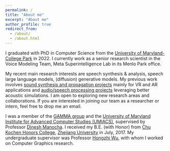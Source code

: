 ```yaml
---
permalink: /
title: "About me"
excerpt: "About me"
author_profile: true
redirect_from: 
  - /about/
  - /about.html
---
```


I graduated with PhD in Computer Science from the [University of Maryland-College Park](http://www.cs.umd.edu/) in 2022. I currently work as a senior research scientist in the Voice Modeling Team, Meta Superintelligence Lab in its Menlo Park office.

My recent main research interests are speech synthesis & analysis, speech large language models, (diffusion) generative models. My previous work involves [sound synthesis and propagation projects](https://gamma.umd.edu/researchdirections/sound/main) mainly for VR and AR applications and [audio/speech processing projects](https://gamma.umd.edu/researchdirections/speech/main) leveraging better acoustic simulations. I am open to exploring new research areas and collaborations.
If you are interested in joining our team as a researcher or intern, feel free to drop me an email.

I was a member of the [GAMMA group](http://gamma.umd.edu/) and the [University of Maryland Institute for Advanced Computer Studies (UMIACS)](http://www.umiacs.umd.edu/), supervised by Professor [Dinesh Manocha](https://www.cs.umd.edu/~dm/biography.html). I received my B.E. (with Honor) from [Chu Kochen Honors College](http://ckc.zju.edu.cn/ckcen/), [Zhejiang University](http://www.zju.edu.cn/english/) in July, 2017. My undergraduate supervisor was Professor [Hongzhi Wu](http://hongzhiwu.com/), with whom I worked on Computer Graphics research.
